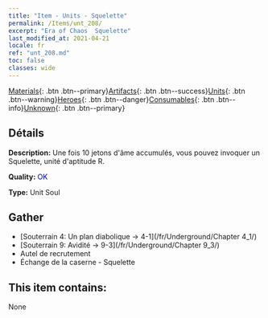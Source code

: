 ```yaml
---
title: "Item - Units - Squelette"
permalink: /Items/unt_208/
excerpt: "Era of Chaos  Squelette"
last_modified_at: 2021-04-21
locale: fr
ref: "unt_208.md"
toc: false
classes: wide
---
```

 [Materials](/fr/Items/){: .btn .btn--primary}[Artifacts](/fr/Items/Artifacts/){: .btn .btn--success}[Units](/fr/Items/Units/){: .btn .btn--warning}[Heroes](/fr/Items/Heroes/){: .btn .btn--danger}[Consumables](/fr/Items/Consumables/){: .btn .btn--info}[Unknown](/fr/Items/Unknown/){: .btn .btn--primary}

## Détails
 **Description:** Une fois 10 jetons d'âme accumulés, vous pouvez invoquer un Squelette, unité d'aptitude R.

 **Quality:** <span style="color: #0000CD">OK</span>

 **Type:** Unit Soul

## Gather

*    [Souterrain 4: Un plan diabolique -> 4-1](/fr/Underground/Chapter 4_1/) 
*    [Souterrain 9: Avidité -> 9-3](/fr/Underground/Chapter 9_3/) 
*    Autel de recrutement 
*    Échange de la caserne - Squelette 

## This item contains:

  None

